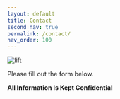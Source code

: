 ```yaml
---
layout: default
title: Contact
second_nav: true
permalink: /contact/
nav_order: 100
---
```


<img src="{{site.linkURL}}/images/Drug-Free.png" class="right" alt="lift" />

Please fill out the form below.

**All Information Is Kept Confidential**
